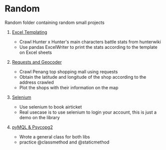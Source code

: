 # Random
Random folder containing random small projects

1. [Excel Templating](https://github.com/neurotichl/Random/tree/master/ExcelTemplating)
   - Crawl Hunter x Hunter's main characters battle stats from hunterwiki
   - Use pandas ExcelWriter to print the stats according to the template on Excel sheets
   
2. [Requests and Geocoder](https://github.com/neurotichl/Random/blob/master/Requests%20and%20Geocoder.ipynb)
   - Crawl Penang top shopping mall using requests
   - Obtain the latitude and longitude of the shop according to the address crawled
   - Plot the shops with their information on the map

3. [Selenium](https://github.com/neurotichl/Random/blob/master/Selenium.ipynb)
   - Use selenium to book airticket
   - Real usecase is to use selenium to login your account, this is just a demo on the library

4. [pyMQL & Psycopg2](https://github.com/neurotichl/Random/blob/master/pyMySQL%20%26%20Psycopg2.ipynb)
   - Wrote a general class for both libs
   - practice @classmethod and @staticmethod
